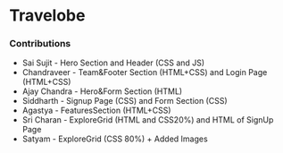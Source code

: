 # Travelobe

### Contributions
- Sai Sujit - Hero Section and Header (CSS and JS) 
- Chandraveer - Team&Footer Section (HTML+CSS) and Login Page (HTML+CSS)
- Ajay Chandra - Hero&Form Section (HTML) 
- Siddharth - Signup Page (CSS) and Form Section (CSS)
- Agastya - FeaturesSection (HTML+CSS)
- Sri Charan - ExploreGrid (HTML and CSS20%) and HTML of SignUp Page
- Satyam - ExploreGrid (CSS 80%) + Added Images
